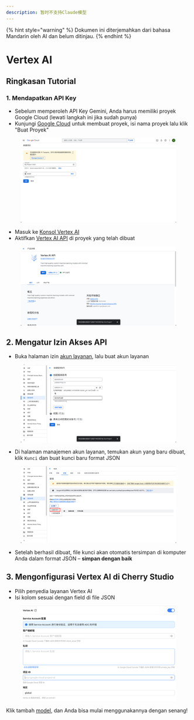 ```yaml
---
description: 暂时不支持Claude模型
---
```


{% hint style="warning" %}
Dokumen ini diterjemahkan dari bahasa Mandarin oleh AI dan belum ditinjau.
{% endhint %}

# Vertex AI

## Ringkasan Tutorial

### 1. Mendapatkan API Key

* Sebelum memperoleh API Key Gemini, Anda harus memiliki proyek Google Cloud (lewati langkah ini jika sudah punya)
* Kunjungi [Google Cloud](https://console.cloud.google.com/projectcreate) untuk membuat proyek, isi nama proyek lalu klik "Buat Proyek"

<figure><img src="../../.gitbook/assets/image (1).png" alt=""><figcaption></figcaption></figure>

* Masuk ke [Konsol Vertex AI](https://console.cloud.google.com/vertex-ai)
* Aktifkan [Vertex AI API](https://console.cloud.google.com/apis/library/aiplatform.googleapis.com?inv=1\&invt=Ab0iBA) di proyek yang telah dibuat

<figure><img src="../../.gitbook/assets/image (78).png" alt=""><figcaption></figcaption></figure>

## 2. Mengatur Izin Akses API

* Buka halaman izin [akun layanan](https://console.cloud.google.com/iam-admin/serviceaccounts), lalu buat akun layanan

<figure><img src="../../.gitbook/assets/image (79).png" alt=""><figcaption></figcaption></figure>

* Di halaman manajemen akun layanan, temukan akun yang baru dibuat, klik `Kunci` dan buat kunci baru format JSON

<figure><img src="../../.gitbook/assets/image (80).png" alt=""><figcaption></figcaption></figure>

* Setelah berhasil dibuat, file kunci akan otomatis tersimpan di komputer Anda dalam format JSON – **simpan dengan baik**

## 3. Mengonfigurasi Vertex AI di Cherry Studio

* Pilih penyedia layanan Vertex AI
* Isi kolom sesuai dengan field di file JSON

<figure><img src="../../.gitbook/assets/image (81).png" alt=""><figcaption></figcaption></figure>

Klik tambah [model](https://console.cloud.google.com/vertex-ai/model-garden), dan Anda bisa mulai menggunakannya dengan senang!
